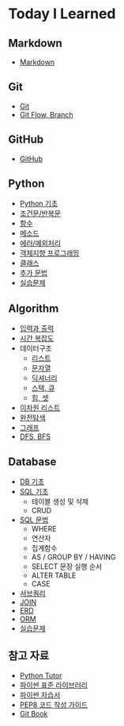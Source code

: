 # Today I Learned

## Markdown

- [Markdown](./Markdown/markdown.md)

## Git

- [Git](./Git/Git.md)
- [Git Flow, Branch](./Git/Git_Flow.md)

## GitHub

- [GitHub](./Git/Github.md)

## Python

- [Python 기초](./Python/00_Python_기초.md)
- [조건문/반복문](./Python/01_Python_조건문_반복문.md)
- [함수](./Python/02_Python_함수.md)
- [메소드](./Python/03_Python_메소드.md)
- [에러/예외처리](./Python/04_Python_에러_예외처리.md)
- [객체지향 프로그래밍](./Python/05_Python_oop.md)
- [클래스](./Python/06_Python_Class.md)
- [추가 문법](./Python/07_Python_추가내용.md)
- [실습문제](./Python/Python_practice)

## Algorithm

- [입력과 출력](./Algorithm/01_Algorithm.md)
- [시간 복잡도](./Algorithm/02_time_complexity.md)
- 데이터구조
  - [리스트](./Algorithm/03_list.md)
  - [문자열](./Algorithm/04_string.md)
  - [딕셔너리](./Algorithm/05_dictionary.md)
  - [스택, 큐](./Algorithm/06_stack_queue.md)
  - [힙, 셋](./Algorithm/07_heap_set.md)
- [이차원 리스트](./Algorithm/08_matrix.md)
- [완전탐색](./Algorithm/09_Exhaustive_Search.md)
- [그래프](./Algorithm/10_graph.md)
- [DFS, BFS](./Algorithm/11_DFS.md)

## Database

- [DB 기초](./Database/00_database_기초.md)
- [SQL 기초](./Database/01_sql_기초.md)
  - 테이블 생성 및 삭제
  - CRUD
- [SQL 문법](./Database/02_sql_문법.md)
  - WHERE
  - 연산자
  - 집계함수
  - AS / GROUP BY / HAVING
  - SELECT 문장 실행 순서
  - ALTER TABLE
  - CASE
- [서브쿼리](./Database/03_서브쿼리.md)
- [JOIN](./Database/04_Join.md)
- [ERD](./Database/05_ERD.md)
- [ORM](./Database/06_ORM.md)
- [실습문제](./Database/Database_practice)

## 참고 자료

- [Python Tutor](https://pythontutor.com/)
- [파이썬 표준 라이브러리](https://docs.python.org/ko/3/library/index.html)
- [파이썬 자습서](https://docs.python.org/ko/3/tutorial/index.html)
- [PEP8 코드 작성 가이드](https://zerosheepmoo.github.io/pep8-in-korean/doc/whitespace-in-expressions-and-statements.html#%E1%84%83%E1%85%A1%E1%84%85%E1%85%B3%E1%86%AB-%E1%84%80%E1%85%AF%E1%86%AB%E1%84%8C%E1%85%A1%E1%86%BC%E1%84%89%E1%85%A1%E1%84%92%E1%85%A1%E1%86%BC)
- [Git Book](https://git-scm.com/book/ko/v2)
